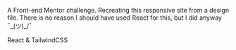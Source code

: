 A Front-end Mentor challenge. Recreating this responsive site from a design file. There is no reason I should have used React for this, but I did anyway ¯\_(ツ)\_/¯

React & TailwindCSS
